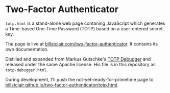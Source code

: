 # Two-Factor Authenticator

`totp.html` is a stand-alone web page contaning JavaScript which generates a Time-based One-Time Password (TOTP) based on a user-entered secret key.

The page is live at [billstclair.com/two-factor-authenticator](https://billstclair.com/two-factor-authenticator/). It contains its own documentation.

Distilled and expanded from Markus Gutschke's [TOTP Debugger](https://github.com/google/google-authenticator/blob/master/libpam/totp.html) and released under the same Apache license. His file is in this repository as `totp-debugger.html`.

During development, I'll push the not-yet-ready-for-primetime page to [billstclair.github.io/two-factor-authenticator/totp.html](https://billstclair.github.io/two-factor-authenticator/totp.html).
